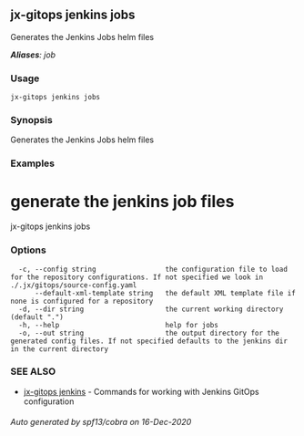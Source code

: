 ## jx-gitops jenkins jobs

Generates the Jenkins Jobs helm files

***Aliases**: job*

### Usage

```
jx-gitops jenkins jobs
```

### Synopsis

Generates the Jenkins Jobs helm files

### Examples

  # generate the jenkins job files
  jx-gitops jenkins jobs

### Options

```
  -c, --config string                 the configuration file to load for the repository configurations. If not specified we look in ./.jx/gitops/source-config.yaml
      --default-xml-template string   the default XML template file if none is configured for a repository
  -d, --dir string                    the current working directory (default ".")
  -h, --help                          help for jobs
  -o, --out string                    the output directory for the generated config files. If not specified defaults to the jenkins dir in the current directory
```

### SEE ALSO

* [jx-gitops jenkins](jx-gitops_jenkins.md)	 - Commands for working with Jenkins GitOps configuration

###### Auto generated by spf13/cobra on 16-Dec-2020
